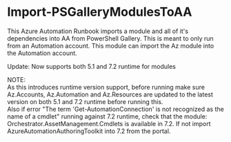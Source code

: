 # Import-PSGalleryModulesToAA

This Azure Automation Runbook imports a module and all of it's dependencies into AA from PowerShell Gallery.
This is meant to only run from an Automation account. This module can import the Az module into the Automation account.

Update: Now supports both 5.1 and 7.2 runtime for modules  

NOTE:  
    As this introduces runtime version support, before running make sure Az.Accounts, Az.Automation and Az.Resources are updated to the latest version
    on both 5.1 and 7.2 runtime before running this.  
    Also if error "The term 'Get-AutomationConnection' is not recognized as the name of a cmdlet" running against 7.2 runtime, check that the 
    module: Orchestrator.AssetManagement.Cmdlets is available in 7.2. If not import AzureAutomationAuthoringToolkit into 7.2 from the portal.  
    